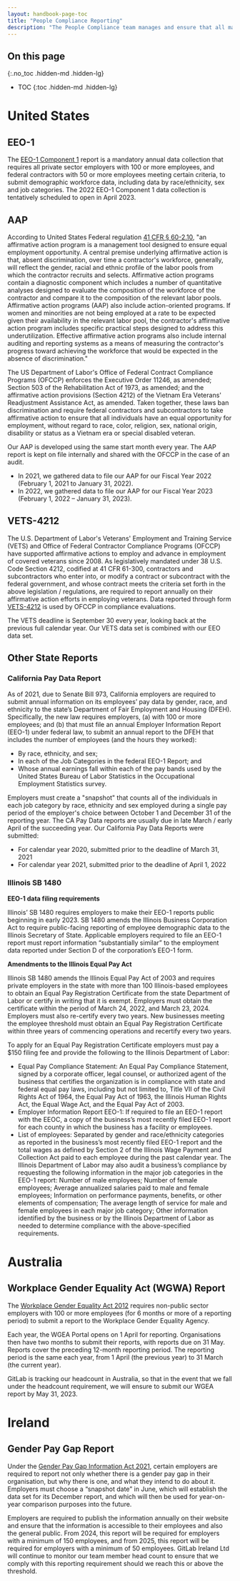 ```yaml
---
layout: handbook-page-toc
title: "People Compliance Reporting"
description: "The People Compliance team manages and ensure that all mandated HR-related reporting are completed swiftly and submitted accurately."
---
```


## On this page
{:.no_toc .hidden-md .hidden-lg}

- TOC
{:toc .hidden-md .hidden-lg}

# United States

## EEO-1

The [EEO-1 Component 1](https://www.eeoc.gov/employers/eeo-1-data-collection) report is a mandatory annual data collection that requires all private sector employers with 100 or more employees, and federal contractors with 50 or more employees meeting certain criteria, to submit demographic workforce data, including data by race/ethnicity, sex and job categories. The 2022 EEO-1 Component 1 data collection is tentatively scheduled to open in April 2023.

## AAP 

According to United States Federal regulation [41 CFR § 60-2.10](https://www.ecfr.gov/cgi-bin/text-idx?SID=e0353318617a8ade7d25fbafc465539c&mc=true&tpl=/ecfrbrowse/Title41/41cfr60-2_main_02.tpl), "an affirmative action program is a management tool designed to ensure equal employment opportunity. A central premise underlying affirmative action is that, absent discrimination, over time a contractor's workforce, generally, will reflect the gender, racial and ethnic profile of the labor pools from which the contractor recruits and selects. Affirmative action programs contain a diagnostic component which includes a number of quantitative analyses designed to evaluate the composition of the workforce of the contractor and compare it to the composition of the relevant labor pools. Affirmative action programs (AAP) also include action-oriented programs. If women and minorities are not being employed at a rate to be expected given their availability in the relevant labor pool, the contractor's affirmative action program includes specific practical steps designed to address this underutilization. Effective affirmative action programs also include internal auditing and reporting systems as a means of measuring the contractor's progress toward achieving the workforce that would be expected in the absence of discrimination." 

The US Department of Labor's Office of Federal Contract Compliance Programs (OFCCP) enforces the Executive Order 11246, as amended; Section 503 of the Rehabilitation Act of 1973, as amended; and the affirmative action provisions (Section 4212) of the Vietnam Era Veterans' Readjustment Assistance Act, as amended. Taken together, these laws ban discrimination and require federal contractors and subcontractors to take affirmative action to ensure that all individuals have an equal opportunity for employment, without regard to race, color, religion, sex, national origin, disability or status as a Vietnam era or special disabled veteran.

Our AAP is developed using the same start month every year. The AAP report is kept on file internally and shared with the OFCCP in the case of an audit.

- In 2021, we gathered data to file our AAP for our Fiscal Year 2022 (February 1, 2021 to January 31, 2022). 
- In 2022, we gathered data to file our AAP for our Fiscal Year 2023 (February 1, 2022 – January 31, 2023). 

## VETS-4212 

The U.S. Department of Labor's Veterans' Employment and Training Service (VETS) and Office of Federal Contractor Compliance Programs (OFCCP) have supported affirmative actions to employ and advance in employment of covered veterans since 2008. As legislatively mandated under 38 U.S. Code Section 4212, codified at 41 CFR 61-300, contractors and subcontractors who enter into, or modify a contract or subcontract with the federal government, and whose contract meets the criteria set forth in the above legislation / regulations, are required to report annually on their affirmative action efforts in employing veterans. Data reported through form [VETS-4212](https://www.dol.gov/agencies/vets/programs/vets4212) is used by OFCCP in compliance evaluations.

The VETS deadline is September 30 every year, looking back at the previous full calendar year. Our VETS data set is combined with our EEO data set.

## Other State Reports 

### California Pay Data Report

As of 2021, due to Senate Bill 973, California employers are required to submit annual information on its employees’ pay data by gender, race, and ethnicity to the state’s Department of Fair Employment and Housing (DFEH). Specifically, the new law requires employers, (a) with 100 or more employees; and (b) that must file an annual Employer Information Report (EEO-1) under federal law, to submit an annual report to the DFEH that includes the number of employees (and the hours they worked):

- By race, ethnicity, and sex;
- In each of the Job Categories in the federal EEO-1 Report; and
- Whose annual earnings fall within each of the pay bands used by the United States Bureau of Labor Statistics in the Occupational Employment Statistics survey.

Employers must create a "snapshot" that counts all of the individuals in each job category by race, ethnicity and sex employed during a single pay period of the employer's choice between October 1 and December 31 of the reporting year. The CA Pay Data reports are usually due in late March / early April of the succeeding year. Our California Pay Data Reports were submitted:

- For calendar year 2020, submitted prior to the deadline of March 31, 2021
- For calendar year 2021, submitted prior to the deadline of April 1, 2022 

### Illinois SB 1480 

**EEO-1 data filing requirements**

Illinois’ SB 1480 requires employers to make their EEO-1 reports public beginning in early 2023. SB 1480 amends the Illinois Business Corporation Act to require public-facing reporting of employee demographic data to the Illinois Secretary of State. Applicable employers required to file an EEO-1 report must report information “substantially similar” to the employment data reported under Section D of the corporation’s EEO-1 form. 

**Amendments to the Illinois Equal Pay Act**

Illinois SB 1480 amends the Illinois Equal Pay Act of 2003 and requires private employers in the state with more than 100 Illinois-based employees to obtain an Equal Pay Registration Certificate from the state Department of Labor or certify in writing that it is exempt. Employers must obtain the certificate within the period of March 24, 2022, and March 23, 2024. Employers must also re-certify every two years. New businesses meeting the employee threshold must obtain an Equal Pay Registration Certificate within three years of commencing operations and recertify every two years.  

To apply for an Equal Pay Registration Certificate employers must pay a $150 filing fee and provide the following to the Illinois Department of Labor:

- Equal Pay Compliance Statement: An Equal Pay Compliance Statement, signed by a corporate officer, legal counsel, or authorized agent of the business that certifies the organization is in compliance with state and federal equal pay laws, including but not limited to, Title VII of the Civil Rights Act of 1964, the Equal Pay Act of 1963, the Illinois Human Rights Act, the Equal Wage Act, and the Equal Pay Act of 2003.
- Employer Information Report EEO-1: If required to file an EEO-1 report with the EEOC, a copy of the business’s most recently filed EEO-1 report for each county in which the business has a facility or employees.
- List of employees: Separated by gender and race/ethnicity categories as reported in the business’s most recently filed EEO-1 report and the total wages as defined by Section 2 of the Illinois Wage Payment and Collection Act paid to each employee during the past calendar year. The Illinois Department of Labor may also audit a business’s compliance by requesting the following information in the major job categories in the EEO-1 report: Number of male employees; Number of female employees; Average annualized salaries paid to male and female employees; Information on performance payments, benefits, or other elements of compensation; The average length of service for male and female employees in each major job category; Other information identified by the business or by the Illinois Department of Labor as needed to determine compliance with the above-specified requirements.

# Australia

## Workplace Gender Equality Act (WGWA) Report

The [Workplace Gender Equality Act 2012](https://www.wgea.gov.au/what-we-do/reporting) requires non-public sector employers with 100 or more employees (for 6 months or more of a reporting period) to submit a report to the Workplace Gender Equality Agency. 

Each year, the WGEA Portal opens on 1 April for reporting. Organisations then have two months to submit their reports, with reports due on 31 May. Reports cover the preceding 12-month reporting period. The reporting period is the same each year, from 1 April (the previous year) to 31 March (the current year). 

GitLab is tracking our headcount in Australia, so that in the event that we fall under the headcount requirement, we will ensure to submit our WGEA report by May 31, 2023.

# Ireland

## Gender Pay Gap Report

Under the [Gender Pay Gap Information Act 2021](https://www.irishstatutebook.ie/eli/2021/act/20/enacted/en/print.html), certain employers are required to report not only whether there is a gender pay gap in their organisation, but why there is one, and what they intend to do about it. Employers must choose a “snapshot date” in June, which will establish the data set for its December report, and which will then be used for year-on-year comparison purposes into the future. 

Employers are required to publish the information annually on their website and ensure that the information is accessible to their employees and also the general public. From 2024, this report will be required for employers with a minimum of 150 employees, and from 2025, this report will be required for employers with a minimum of 50 employees. GitLab Ireland Ltd will continue to monitor our team member head count to ensure that we comply with this reporting requirement should we reach this or above the threshold.
